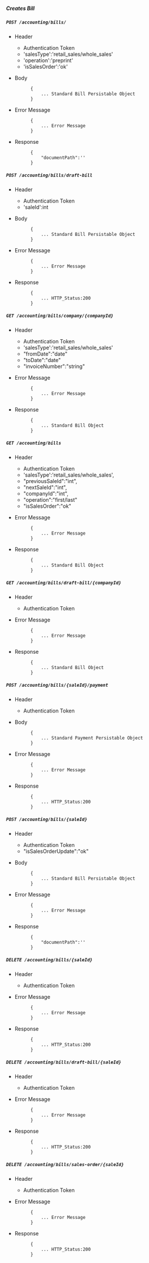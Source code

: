 ##### Creates Bill

##### `POST /accounting/bills/`
+ Header
	- Authentication Token
	- 'salesType':'retail_sales/whole_sales'
	- 'operation':'preprint'
	- 'isSalesOrder':'ok'
+ Body

            {
                ... Standard Bill Persistable Object
            }

+ Error Message

			{
				... Error Message
			}            
+ Response

            {
                "documentPath":''
            }

##### `POST /accounting/bills/draft-bill`
+ Header
	- Authentication Token
	- 'saleId':int
+ Body

            {
                ... Standard Bill Persistable Object
            }

+ Error Message

			{
				... Error Message
			}            
+ Response

            {
                ... HTTP_Status:200
            }
			
##### `GET /accounting/bills/company/{companyId}`
+ Header
	- Authentication Token
	- 'salesType':'retail_sales/whole_sales'
	- "fromDate":"date"
	- "toDate":"date"
	- "invoiceNumber":"string"
+ Error Message

			{
				... Error Message
			}            
+ Response

            {
                ... Standard Bill Object
            }
			
##### `GET /accounting/bills`
+ Header
	- Authentication Token
	- 'salesType':'retail_sales/whole_sales',
	- "previousSaleId":"int",
	- "nextSaleId":"int",
	- "companyId":"int",
	- "operation":"first/last"
	- "isSalesOrder":"ok"
+ Error Message

			{
				... Error Message
			}            
+ Response

            {
                ... Standard Bill Object
            }
			
##### `GET /accounting/bills/draft-bill/{companyId}`
+ Header
	- Authentication Token
+ Error Message

			{
				... Error Message
			}            
+ Response

            {
                ... Standard Bill Object
            }
			
##### `POST /accounting/bills/{saleId}/payment`
+ Header
	- Authentication Token
+ Body

            {
                ... Standard Payment Persistable Object
            }

+ Error Message

			{
				... Error Message
			}            
+ Response

            {
                ... HTTP_Status:200
            }
			
##### `POST /accounting/bills/{saleId}`
+ Header
	- Authentication Token
	- "isSalesOrderUpdate":"ok"
+ Body

            {
                ... Standard Bill Persistable Object
            }

+ Error Message

			{
				... Error Message
			}            
+ Response

            {
                "documentPath":''
            }
			
##### `DELETE /accounting/bills/{saleId}`
+ Header
	- Authentication Token

+ Error Message

			{
				... Error Message
			}            
+ Response

            {
                ... HTTP_Status:200
            }
##### `DELETE /accounting/bills/draft-bill/{saleId}`
+ Header
	- Authentication Token
+ Error Message

			{
				... Error Message
			}            
+ Response

            {
                ... HTTP_Status:200
            }
##### `DELETE /accounting/bills/sales-order/{saleId}`
+ Header
	- Authentication Token
+ Error Message

			{
				... Error Message
			}            
+ Response

            {
                ... HTTP_Status:200
            }			
